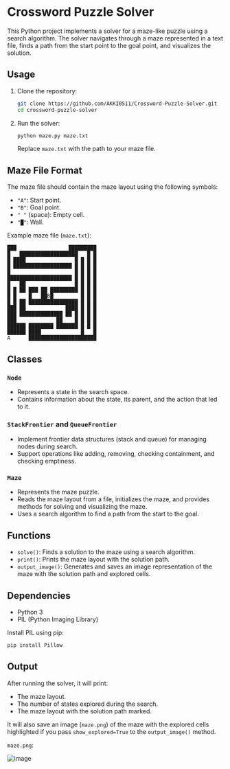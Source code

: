 # Crossword Puzzle Solver

This Python project implements a solver for a maze-like puzzle using a search algorithm. The solver navigates through a maze represented in a text file, finds a path from the start point to the goal point, and visualizes the solution.

## Usage

1. Clone the repository:

   ```bash
   git clone https://github.com/AKKI0511/Crossword-Puzzle-Solver.git
   cd crossword-puzzle-solver
   ```

2. Run the solver:

   ```bash
   python maze.py maze.txt
   ```

   Replace `maze.txt` with the path to your maze file.

## Maze File Format

The maze file should contain the maze layout using the following symbols:

- `"A"`: Start point.
- `"B"`: Goal point.
- `" "` (space): Empty cell.
- `"█"`: Wall.

Example maze file (`maze.txt`):

```
███                 █████████
█   ███████████████████   █ █
█ ████                █ █ █ █
█ ███████████████████ █ █ █ █
█                     █ █ █ █
█████████████████████ █ █ █ █
█   ██                █ █ █ █
█ █ ██ ███ ██ █████████ █ █ █
█ █    █   ██B█         █ █ █
█ █ ██ ████████████████ █ █ █
███ ██             ████ █ █ █
███ ██████████████ ██ █ █ █ █
███             ██    █ █ █ █
██████ ████████ ███████ █ █ █
██████ ████             █   █
A      ██████████████████████
```

## Classes

### `Node`

- Represents a state in the search space.
- Contains information about the state, its parent, and the action that led to it.

### `StackFrontier` and `QueueFrontier`

- Implement frontier data structures (stack and queue) for managing nodes during search.
- Support operations like adding, removing, checking containment, and checking emptiness.

### `Maze`

- Represents the maze puzzle.
- Reads the maze layout from a file, initializes the maze, and provides methods for solving and visualizing the maze.
- Uses a search algorithm to find a path from the start to the goal.

## Functions

- `solve()`: Finds a solution to the maze using a search algorithm.
- `print()`: Prints the maze layout with the solution path.
- `output_image()`: Generates and saves an image representation of the maze with the solution path and explored cells.

## Dependencies

- Python 3
- PIL (Python Imaging Library)

Install PIL using pip:

```bash
pip install Pillow
```

## Output

After running the solver, it will print:

- The maze layout.
- The number of states explored during the search.
- The maze layout with the solution path marked.

It will also save an image (`maze.png`) of the maze with the explored cells highlighted if you pass `show_explored=True` to the `output_image()` method.

`maze.png`:

![image](https://github.com/AKKI0511/Crossword-Puzzle-Solver/assets/120317569/0fd7e193-d098-4226-ba7b-685c41e336d6)

